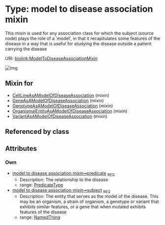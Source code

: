 
# Type: model to disease association mixin


This mixin is used for any association class for which the subject (source node) plays the role of a 'model', in that it recapitulates some features of the disease in a way that is useful for studying the disease outside a patient carrying the disease

URI: [biolink:ModelToDiseaseAssociationMixin](https://w3id.org/biolink/vocab/ModelToDiseaseAssociationMixin)


![img](http://yuml.me/diagram/nofunky;dir:TB/class/[NamedThing],[NamedThing]<subject%201..1-%20[ModelToDiseaseAssociationMixin&#124;predicate:predicate_type],[VariantAsAModelOfDiseaseAssociation]uses%20-.->[ModelToDiseaseAssociationMixin],[OrganismalEntityAsAModelOfDiseaseAssociation]uses%20-.->[ModelToDiseaseAssociationMixin],[GenotypeAsAModelOfDiseaseAssociation]uses%20-.->[ModelToDiseaseAssociationMixin],[GeneAsAModelOfDiseaseAssociation]uses%20-.->[ModelToDiseaseAssociationMixin],[CellLineAsAModelOfDiseaseAssociation]uses%20-.->[ModelToDiseaseAssociationMixin],[VariantAsAModelOfDiseaseAssociation],[OrganismalEntityAsAModelOfDiseaseAssociation],[GenotypeAsAModelOfDiseaseAssociation],[GeneAsAModelOfDiseaseAssociation],[CellLineAsAModelOfDiseaseAssociation])

## Mixin for

 * [CellLineAsAModelOfDiseaseAssociation](CellLineAsAModelOfDiseaseAssociation.md) (mixin) 
 * [GeneAsAModelOfDiseaseAssociation](GeneAsAModelOfDiseaseAssociation.md) (mixin) 
 * [GenotypeAsAModelOfDiseaseAssociation](GenotypeAsAModelOfDiseaseAssociation.md) (mixin) 
 * [OrganismalEntityAsAModelOfDiseaseAssociation](OrganismalEntityAsAModelOfDiseaseAssociation.md) (mixin) 
 * [VariantAsAModelOfDiseaseAssociation](VariantAsAModelOfDiseaseAssociation.md) (mixin) 

## Referenced by class


## Attributes


### Own

 * [model to disease association mixin➞predicate](model_to_disease_association_mixin_predicate.md)  <sub>REQ</sub>
    * Description: The relationship to the disease
    * range: [PredicateType](types/PredicateType.md)
 * [model to disease association mixin➞subject](model_to_disease_association_mixin_subject.md)  <sub>REQ</sub>
    * Description: The entity that serves as the model of the disease. This may be an organism, a strain of organism, a genotype or variant that exhibits similar features, or a gene that when mutated exhibits features of the disease
    * range: [NamedThing](NamedThing.md)
